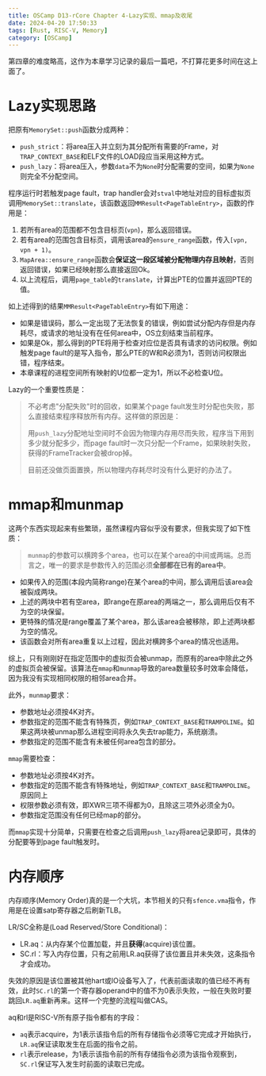 ```yaml
---
title: OSCamp D13-rCore Chapter 4-Lazy实现、mmap及收尾
date: 2024-04-20 17:50:33
tags: [Rust, RISC-V, Memory]
category: [OSCamp]
---
```


第四章的难度略高，这作为本章学习记录的最后一篇吧，不打算花更多时间在这上面了。

<!--more-->

# Lazy实现思路

把原有`MemorySet::push`函数分成两种：

* `push_strict`：将area压入并立刻为其分配所有需要的Frame，对`TRAP_CONTEXT_BASE`和ELF文件的LOAD段应当采用这种方式。
* `push_lazy`：将area压入，参数`data`不为`None`时分配需要的空间，如果为`None`则完全不分配空间。

程序运行时若触发page fault，trap handler会对`stval`中地址对应的目标虚拟页调用`MemorySet::translate`，该函数返回`MMResult<PageTableEntry>`，函数的作用是：

1. 若所有area的范围都不包含目标页(`vpn`)，那么返回错误。
2. 若有area的范围包含目标页，调用该area的`ensure_range`函数，传入`[vpn, vpn + 1)`。
3. `MapArea::ensure_range`函数会**保证这一段区域被分配物理内存且映射**，否则返回错误，如果已经映射那么直接返回Ok。
4. 以上流程后，调用`page_table`的`translate`，计算出PTE的位置并返回PTE的值。


如上述得到的结果`MMResult<PageTableEntry>`有如下用途：

* 如果是错误码，那么一定出现了无法恢复的错误，例如尝试分配内存但是内存耗尽，或请求的地址没有在任何area中，OS立刻结束当前程序。
* 如果是Ok，那么得到的PTE将用于检查对应位是否具有请求的访问权限。例如触发page fault的是写入指令，那么PTE的W和R必须为1，否则访问权限出错，程序结束。
* 本章课程的进程空间所有映射的U位都一定为1，所以不必检查U位。

Lazy的一个重要性质是：
> 不必考虑"分配失败"时的回收，如果某个page fault发生时分配也失败，那么直接结束程序释放所有内存。这样做的原因是：
> 
> 用`push_lazy`分配地址空间时不会因为物理内存用尽而失败，程序当下用到多少就分配多少，而page fault时一次只分配一个Frame，如果映射失败，获得的FrameTracker会被drop掉。
>
> 目前还没做页面置换，所以物理内存耗尽时没有什么更好的办法了。

# mmap和munmap

这两个东西实现起来有些繁琐，虽然课程内容似乎没有要求，但我实现了如下性质：

> `munmap`的参数可以横跨多个area，也可以在某个area的中间或两端。总而言之，唯一的要求是参数传入的范围必须**全部都在已有的area中**。

* 如果传入的范围(本段内简称range)在某个area的中间，那么调用后该area会被裂成两块。
* 上述的两块中若有空area，即range在原area的两端之一，那么调用后仅有不为空的块保留。
* 更特殊的情况是range覆盖了某个area，那么该area会被移除，即上述两块都为空的情况。
* 该函数会对所有area重复以上过程，因此对横跨多个area的情况也适用。

综上，只有刚刚好在指定范围中的虚拟页会被unmap，而原有的area中除此之外的虚拟页会被保留。该算法在`mmap`和`munmap`导致的area数量较多时效率会降低，因为我没有实现相同权限的相邻area合并。

此外，`munmap`要求：
* 参数地址必须按4K对齐。
* 参数指定的范围不能含有特殊页，例如`TRAP_CONTEXT_BASE`和`TRAMPOLINE`。如果这两块被unmap那么进程空间将永久失去trap能力，系统崩溃。
* 参数指定的范围不能含有未被任何area包含的部分。


`mmap`需要检查：
* 参数地址必须按4K对齐。
* 参数指定的范围不能含有特殊地址，例如`TRAP_CONTEXT_BASE`和`TRAMPOLINE`。原因同上
* 权限参数必须有效，即XWR三项不得都为0，且除这三项外必须全为0。
* 参数指定范围没有任何已经map的部分。

而`mmap`实现十分简单，只需要在检查之后调用`push_lazy`将area记录即可，具体的分配要等到page fault触发时。

# 内存顺序
内存顺序(Memory Order)真的是一个大坑，本节相关的只有`sfence.vma`指令，作用是在设置satp寄存器之后刷新TLB。

LR/SC全称是(Load Reserved/Store Conditional)：
* LR.aq：从内存某个位置加载，并且**获得**(acquire)该位置。
* SC.rl：写入内存位置，只有之前用LR.aq获得了该位置且并未失效，这条指令才会成功。

失效的原因是该位置被其他hart或IO设备写入了，代表前面读取的值已经不再有效，此时`SC.rl`的第一个寄存器operand中的值不为0表示失败，一般在失败时要跳回`LR.aq`重新再来。这样一个完整的流程叫做CAS。

aq和rl是RISC-V所有原子指令都有的字段：
* `aq`表示acquire，为1表示该指令后的所有存储指令必须等它完成才开始执行，`LR.aq`保证读取发生在后面的指令之前。
* `rl`表示release，为1表示该指令前的所有存储指令必须为该指令观察到，`SC.rl`保证写入发生时前面的读取已完成。

